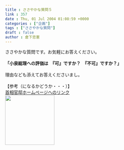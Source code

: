 ```yaml
---
title : ささやかな質問５
link : 357
date : Thu, 01 Jul 2004 01:08:59 +0000
categories : ["企画"]
tags : ["ささやかな質問"]
draft : false
author : 倉下忠憲
---
```


ささやかな質問です。お気軽にお答えください。<BR><BR><B>「小泉総理への評価は　『可』ですか？　『不可』ですか？」</B><BR><BR>理由なども添えてお答えくださいまし。<BR><BR>【参考（になるかどうか・・・）】<BR><A HREF="http://www.kantei.go.jp/" TARGET="_blank">首相官邸ホームページへのリンク</A><br><img src="/7000/u6947/1000/FI313175_0E.jpg" width="160" height="161"><br><br>

